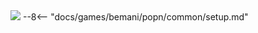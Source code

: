 <img class="header-logo" src="/img/bemani/popn/unilab/logo.webp">
--8<-- "docs/games/bemani/popn/common/setup.md"